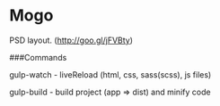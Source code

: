 # Mogo
PSD layout. (http://goo.gl/jFVBty)

###Commands

gulp-watch - liveReload (html, css, sass(scss), js files)

gulp-build - build project (app => dist) and minify code